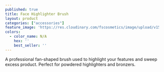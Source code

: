```yaml
---
published: true
title: Face Highlighter Brush
layout: product
categories: ["accessories"]
feature_image: 'https://res.cloudinary.com/fscosmetics/image/upload/v1590161467/face-highlighter.jpg'
colors:
  - color_name: N/A
    hex: ''
    best_seller: ''
---
```

A professional fan-shaped brush used to highlight your features and sweep excess product. Perfect for powdered highlighters and bronzers.
